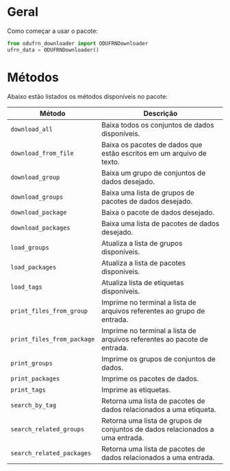 # Geral
Como começar a usar o pacote:
```python
from odufrn_downloader import ODUFRNDownloader
ufrn_data = ODUFRNDownloader()
```

# Métodos
Abaixo estão listados os métodos disponíveis no pacote:

| Método | Descrição |
| ------ | ------- |
| `download_all` | Baixa todos os conjuntos de dados disponíveis. |
| `download_from_file` | Baixa os pacotes de dados que estão escritos em um arquivo de texto. |
| `download_group` | Baixa um grupo de conjuntos de dados desejado. |
| `download_groups` | Baixa uma lista de grupos de pacotes de dados desejado. |
| `download_package` | Baixa o pacote de dados desejado. |
| `download_packages` | Baixa uma lista de pacotes de dados desejado. |
| `load_groups` | Atualiza a lista de grupos disponíveis. |
| `load_packages` | Atualiza a lista de pacotes disponíveis. |
| `load_tags` | Atualiza lista de etiquetas disponíveis. |
| `print_files_from_group` | Imprime no terminal a lista de arquivos referentes ao grupo de entrada. |
| `print_files_from_package` | Imprime no terminal a lista de arquivos referentes ao pacote de entrada. |
| `print_groups` | Imprime os grupos de conjuntos de dados. |
| `print_packages` | Imprime os pacotes de dados. |
| `print_tags` | Imprime as etiquetas. |
| `search_by_tag` | Retorna uma lista de pacotes de dados relacionados a uma etiqueta. |
| `search_related_groups` | Retorna uma lista de grupos de conjuntos de dados relacionados a uma entrada. |
| `search_related_packages` | Retorna uma lista de pacotes de dados relacionados a uma entrada. |
